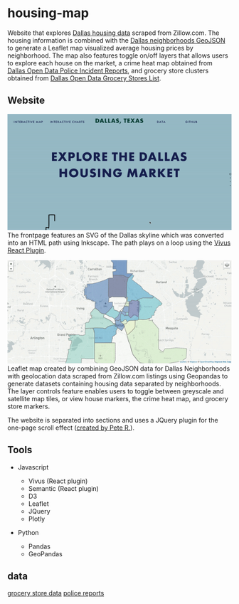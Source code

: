 # housing-map

Website that explores [Dallas housing data]("") scraped from Zillow.com. The housing information is combined with the [Dallas neighborhoods GeoJSON]("") to generate a Leaflet map visualized average housing prices by neighborhood. The map also features toggle on/off layers that allows users to explore each house on the market, a crime heat map obtained from [Dallas Open Data Police Incident Reports](""), and grocery store clusters obtained from [Dallas Open Data Grocery Stores List]("").


## Website 
![image](images/homepage.gif) <br>
The frontpage features an SVG of the Dallas skyline which was converted into an HTML path using Inkscape. The path plays on a loop using the [Vivus React Plugin]('https://maxwellito.github.io/vivus/).

![image](images/map.gif) <br>
Leaflet map created by combining GeoJSON data for Dallas Neighborhoods with geolocation data scraped from Zillow.com listings using Geopandas to generate datasets containing housing data separated by neighborhoods. The layer controls feature enables users to toggle between greyscale and satellite map tiles, or view house markers, the crime heat map, and grocery store markers. 
<br>

The website is separated into sections and uses a JQuery plugin for the one-page scroll effect ([created by Pete R.]('https://github.com/peachananr/onepage-scroll')). 
## Tools 

* Javascript
    * Vivus (React plugin)
    * Semantic (React plugin)
    * D3 
    * Leaflet 
    * JQuery
    * Plotly

* Python 
    * Pandas
    * GeoPandas
    
## data
[grocery store data](https://www.dallasopendata.com/Services/Dallas-Grocery-Stores/dhyw-s2d5)
[police reports](https://www.dallasopendata.com/Public-Safety/Police-Incidents/qv6i-rri7)